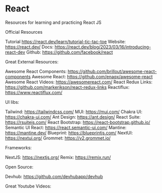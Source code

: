 # React

Resources for learning and practicing React JS

Official Resources

Tutorial https://react.dev/learn/tutorial-tic-tac-toe
Website: https://react.dev/
Docs: https://react.dev/blog/2023/03/16/introducing-react-dev
Github: https://github.com/facebook/react

Great External Resources:

Awesome React Components: https://github.com/brillout/awesome-react-components
Awesome React: https://github.com/enaqx/awesome-react
Awesome React Videos: https://awesomereact.com/
React Redux Links: https://github.com/markerikson/react-redux-links
Reactiflux: https://www.reactiflux.com/

UI libs:

Tailwind: https://tailwindcss.com/
MUI: https://mui.com/
Chakra UI: https://chakra-ui.com/
Ant Design: https://ant.design/
React Suite: https://rsuitejs.com/
React Bootstrap: https://react-bootstrap.github.io/
Semantic UI React: https://react.semantic-ui.com/
Mantine: https://mantine.dev/
Blueprint: https://blueprintjs.com/
NextUI: https://nextui.org/
Grommet: https://v2.grommet.io/


Frameworks:

NextJS: https://nextjs.org/
Remix: https://remix.run/

Open Source:

Devhub: https://github.com/devhubapp/devhub

Great Youtube Videos:

